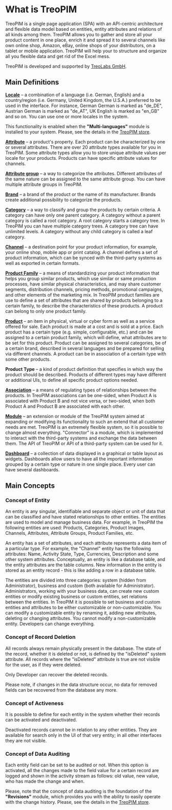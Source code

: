 # What is TreoPIM

TreoPIM is a single page application (SPA) with an API-centric architecture and flexible data model based on entities, entity attributes and relations of all kinds among them. TreoPIM allows you to gather and store all your product content in one place, enrich it and spread it to several channels like own online shop, Amazon, eBay, online shops of your distributors, on a tablet or mobile application. TreoPIM will help your to structure and organize all you flexible data and get rid of the Excel mess.

TreoPIM is developed and supported by [TreoLabs GmbH](https://treolabs.com).

## Main Definitions

[**Locale**](https://treopim.com/store/multi-language-and-local-fields) – a combination of a language (i.e. German, English) and a country/region (i.e. Germany, United Kingdom, the U.S.A.) preferred to be used in the interface. For instance, German German is marked as "de_DE", Austrian German is marked as "de_AT", UK English is marked as "en_GB" and so on. You can use one or more locales in the system. 

This functionality is enabled when the **"Multi-languages"** module is installed to your system. Please, see the details in the [TreoPIM store](https://treopim.com/store/multi-languages).

[**Attribute**](https://treopim.com/help/attributes) – a product's property. Each product can be characterized by one or several attributes. There are over 20 attribute types available for you in TreoPIM. Some attribute types allow you to store unique attribute values per locale for your products. Products can have specific attribute values for channels.

[**Attribute group**](https://treopim.com/help/attribute-groups) – a way to categorize the attributes. Different attributes of the same nature can be assigned to the same attribute group. You can have multiple attribute groups in TreoPIM.

[**Brand**](https://treopim.com/help/brands) – a brand of the product or the name of its manufacturer. Brands create additional possibility to categorize the products.

[**Category**](https://treopim.com/help/categories) – a way to classify and group the products by certain criteria. A category can have only one parent category. A category without a parent category is called a root category. A root category starts a category tree. In TreoPIM you can have multiple category trees. A category tree can have unlimited levels. A category without any child category is called a leaf category.

[**Channel**](https://treopim.com/help/channels) – a destination point for your product information, for example, your online shop, mobile app or print catalog. A channel defines a set of product information, which can be synced with the third-party systems as well as exported in certain formats.

[**Product Family**](https://treopim.com/help/product-families) – a means of standardizing your product information that helps you group similar products, which use similar or same production processes, have similar physical characteristics, and may share customer segments, distribution channels, pricing methods, promotional campaigns, and other elements of the marketing mix. In TreoPIM product families are use to define a set of attributes that are shared by products belonging to a certain family, to describe the characteristics of these products. A product can belong to only one product family.

[**Product**](https://treopim.com/help/products) – an item in physical, virtual or cyber form as well as a service offered for sale. Each product is made at a cost and is sold at a price. Each product has a certain type (e.g. simple, configurable, etc.) and can be assigned to a certain product family, which will define, what attributes are to be set for this product. Product can be assigned to several categories, be of a certain brand, described in several languages and be prepared for selling via different channels. A product can be in association of a certain type with some other products.

**Product Type** – a kind of product definition that specifies in which way the product should be described. Products of different types may have different or additional UIs, to define all specific product options needed.

[**Association**](https://treopim.com/help/associations) – a means of regulating types of relationships between the products. In TreoPIM associations can be one-sided, when Product A is associated with Product B and not vice versa, or two-sided, when both Product A and Product B are associated with each other.

[**Module**](https://treopim.com/store) – an extension or module of the TreoPIM system aimed at expanding or modifying its functionality to such an extend that all customer needs are met. TreoPIM is an extremely flexible system, so it is possible to change almost everything. "Connector" is a module, which is implemented to interact with the third-party systems and exchange the data between them. The API of TreoPIM or API of a third-party system can be used for it.

[**Dashboard**](https://treopim.com/help/dashboard-and-dashlets) – a collection of data displayed in a graphical or table layout as widgets. Dashboards allow users to have all the important information grouped by a certain type or nature in one single place. Every user can have several dashboards.

## Main Concepts

### Concept of Entity

An entity is any singular, identifiable and separate object or unit of data that can be classified and have stated relationships to other entities. The entities are used to model and manage business data. For example, in TreoPIM the following entities are used: Products, Categories, Product Images, Channels, Attributes, Attribute Groups, Product Families, etc. 

An entity has a set of attributes, and each attribute represents a data item of a particular type. For example, the "Channel" entity has the following attributes: Name, Activity State, Type, Currencies, Description and some other system attributes. Conceptually, an entity is like a database table, and the entity attributes are the table columns. New information in the entity is stored as an entity record - this is like adding a row in a database table.

The entities are divided into three categories: system (hidden from Administrator), business and custom (both available for Administrator). Administrators, working with your business data, can create new custom entities or modify existing business or custom entities, set relations between the entities. In TreoPIM it is possible to set business and custom entities and attributes to be either customizable or non-customizable. You can modify a customizable entity by renaming it, adding new attributes, deleting or changing attributes. You cannot modify a non-customizable entity. Developers can change everything.

### Concept of Record Deletion

All records always remain physically present in the database. The state of the record, whether it is deleted or not, is defined by the  "isDeleted" system attribute. All records where the "isDeleted" attribute is true are not visible for the user, as if they were deleted.

Only Developer can recover the deleted records.

Please note, if changes in the data structure occur, no data for removed fields can be recovered from the database any more.

### Concept of Activeness

It is possible to define for each entity in the system whether their records can be activated and deactivated.

Deactivated records cannot be in relation to any other entities. They are available for search only in the UI of that very entity; in all other interfaces they are not visible.

### Concept of Data Auditing

Each entity field can be set to be audited or not. When this option is activated, all the changes made to the field value for a certain record are logged and shown in the activity stream as follows: old value, new value, who has made the change and when. 

Please, note that the concept of data auditing is the foundation of the **"Revisions"** module, which provides you with the ability to easily operate with the change history. Please, see the details in the [TreoPIM store](https://treopim.com/store/revisions).